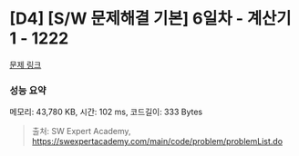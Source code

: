 # [D4] [S/W 문제해결 기본] 6일차 - 계산기1 - 1222 

[문제 링크](https://swexpertacademy.com/main/code/problem/problemDetail.do?contestProbId=AV14mbSaAEwCFAYD) 

### 성능 요약

메모리: 43,780 KB, 시간: 102 ms, 코드길이: 333 Bytes



> 출처: SW Expert Academy, https://swexpertacademy.com/main/code/problem/problemList.do
